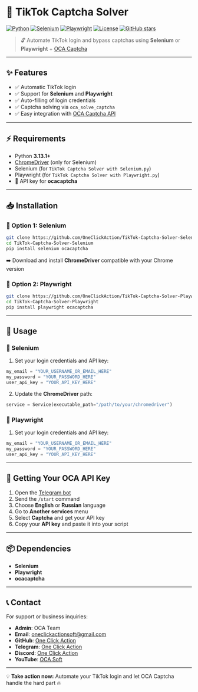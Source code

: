 # 🚀 TikTok Captcha Solver

[![Python](https://img.shields.io/badge/python-3.13%2B-blue.svg)](https://www.python.org/)
[![Selenium](https://img.shields.io/badge/selenium-supported-brightgreen.svg)](https://www.selenium.dev/)
[![Playwright](https://img.shields.io/badge/playwright-supported-orange.svg)](https://playwright.dev/)
[![License](https://img.shields.io/badge/license-MIT-green.svg)](LICENSE)
[![GitHub stars](https://img.shields.io/github/stars/OneClickAction?style=social)](https://github.com/OneClickAction)

> 🔓 Automate TikTok login and bypass captchas using **Selenium** or **Playwright** + [OCA Captcha](https://t.me/OneClickActionBot)

---

## ✨ Features

- ✅ Automatic TikTok login
- ✅ Support for **Selenium** and **Playwright**
- ✅ Auto-filling of login credentials
- ✅ Captcha solving via `oca_solve_captcha`
- ✅ Easy integration with [OCA Captcha API](https://t.me/OneClickActionBot)

---

## ⚡ Requirements

- Python **3.13.1+**  
- [ChromeDriver](https://googlechromelabs.github.io/chrome-for-testing/#stable) (only for Selenium)  
- Selenium (for `TikTok Captcha Solver with Selenium.py`)  
- Playwright (for `TikTok Captcha Solver with Playwright.py`)  
- 🔑 API key for **ocacaptcha**  

---

## 📥 Installation

### 🔹 Option 1: Selenium

```bash
git clone https://github.com/OneClickAction/TikTok-Captcha-Solver-Selenium.git
cd TikTok-Captcha-Solver-Selenium
pip install selenium ocacaptcha
```

➡️ Download and install **ChromeDriver** compatible with your Chrome version

### 🔹 Option 2: Playwright

```bash
git clone https://github.com/OneClickAction/TikTok-Captcha-Solver-Playwright.git
cd TikTok-Captcha-Solver-Playwright
pip install playwright ocacaptcha
```

---

## 🚀 Usage

### 🔹 Selenium

1. Set your login credentials and API key:

```python
my_email = "YOUR_USERNAME_OR_EMAIL_HERE"
my_password = "YOUR_PASSWORD_HERE"
user_api_key = "YOUR_API_KEY_HERE"
```

2. Update the **ChromeDriver** path:

```python
service = Service(executable_path="/path/to/your/chromedriver")
```

### 🔹 Playwright

1. Set your login credentials and API key:

```python
my_email = "YOUR_USERNAME_OR_EMAIL_HERE"
my_password = "YOUR_PASSWORD_HERE"
user_api_key = "YOUR_API_KEY_HERE"
```

---

## 🔑 Getting Your OCA API Key

1. Open the [Telegram bot](https://t.me/OneClickActionBot)
2. Send the `/start` command
3. Choose **English** or **Russian** language
4. Go to **Another services** menu
5. Select **Captcha** and get your API key
6. Copy your **API key** and paste it into your script

---

## 📦 Dependencies

- **Selenium**
- **Playwright**
- **ocacaptcha**

---

## 📞 Contact

For support or business inquiries:

- **Admin**: OCA Team
- **Email**: oneclickactionsoft@gmail.com
- **GitHub**: [One Click Action](https://github.com/OneClickAction)
- **Telegram**: [One Click Action](https://t.me/+70DIlIc543U4NGQy)
- **Discord**: [One Click Action](https://discord.com/invite/YyDx3SJNCh)
- **YouTube**: [OCA Soft](https://www.youtube.com/@ocasoft)

---

💡 **Take action now:** Automate your TikTok login and let OCA Captcha handle the hard part 🔥
